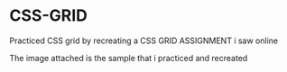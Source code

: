 # CSS-GRID
Practiced CSS grid by recreating a CSS GRID ASSIGNMENT i saw online

The image attached is the sample that i practiced and recreated
